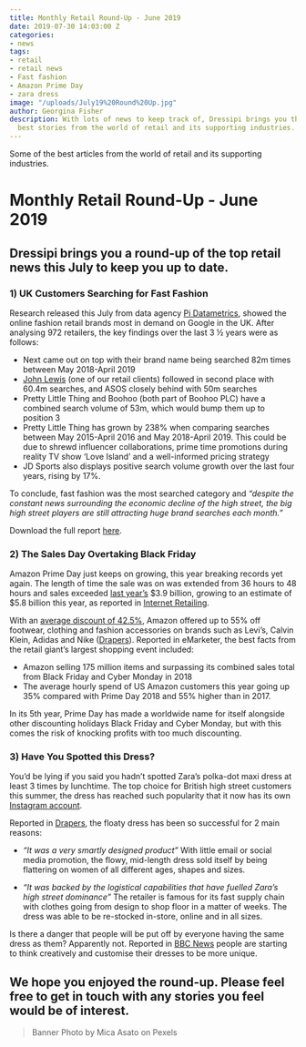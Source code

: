 ```yaml
---
title: Monthly Retail Round-Up - June 2019
date: 2019-07-30 14:03:00 Z
categories:
- news
tags:
- retail
- retail news
- Fast fashion
- Amazon Prime Day
- zara dress
image: "/uploads/July19%20Round%20Up.jpg"
author: Georgina Fisher
description: With lots of news to keep track of, Dressipi brings you this month's
  best stories from the world of retail and its supporting industries.
---
```


Some of the best articles from the world of retail and its supporting industries.

# Monthly Retail Round-Up - June 2019

## Dressipi brings you a round-up of the top retail news this July to keep you up to date.

### 1) UK Customers Searching for Fast Fashion 

Research released this July from data agency [Pi Datametrics](https://www.pi-datametrics.com/), showed the online fashion retail brands most in demand on Google in the UK. After analysing 972 retailers, the key findings over the last 3 ½ years were as follows:

* Next came out on top with their brand name being searched 82m times between May 2018-April 2019
* [John Lewis](https://dressipi.com/clients/) (one of our retail clients) followed in second place with 60.4m searches, and ASOS closely behind with 50m searches
* Pretty Little Thing and Boohoo (both part of Boohoo PLC) have a combined search volume of 53m, which would bump them up to position 3
* Pretty Little Thing has grown by 238% when comparing searches between May 2015-April 2016 and May 2018-April 2019. This could be due to shrewd influencer collaborations, prime time promotions during reality TV show ‘Love Island’ and a well-informed pricing strategy
* JD Sports also displays positive search volume growth over the last four years, rising by 17%. 

To conclude, fast fashion was the most searched category and *“despite the constant news surrounding the economic decline of the high street, the big high street players are still attracting huge brand searches each month.”*

Download the full report [here](https://www.pi-datametrics.com/market-analysis-reports/fashion-retailers-growth-report/).

### 2) The Sales Day Overtaking Black Friday 

Amazon Prime Day just keeps on growing, this year breaking records yet again. The length of time the sale was on was extended from 36 hours to 48 hours and sales exceeded [last year’s](https://dressipi.com/blog/monthly-retail-round-up-july-2018/) $3.9 billion, growing to an estimate of $5.8 billion this year, as reported in [Internet Retailing](https://internetretailing.net/themes/prime-day-2019-bigger-than-ever-but-is-it-losing-its-shine-in-the-age-of-experience-19933?utm_source=bm23&utm_medium=email&utm_term=Prime+Day+has+been+and+gone&utm_content=IR+-+Mobile+Newsletter+-+18+July+2019&utm_campaign=18/07/2019). 

With an [average discount of 42.5%](https://fashionunited.uk/news/retail/july-sales-heat-up-as-retailers-compete-with-amazon-s-prime-day/2019071544260), Amazon offered up to 55% off footwear, clothing and fashion accessories on brands such as Levi’s, Calvin Klein, Adidas and Nike ([Drapers](https://www.drapersonline.com/7036735.article?utm_source=newsletter&utm_medium=email&utm_campaign=DR_EditorialNewsletters.Reg:%20Send%20-%20Daily%20News&mkt_tok=eyJpIjoiWW1Sak9ETXpORFl3WVdVeSIsInQiOiJ1YjBvUnYxT2lmbDArMEpVeVVjRTJPZDhFV3A1UTM1ZEJ4VnloeXpqWHJ3OHBMekY5MmdHa2plbWl1MXdyRW95RFJzdFJ2dldNMzVNWnpLRndGSkpVZ01cL2dvc2dURyt5Vzc0aFRJeW5KRWtMbGVHeDFzZk1ZaENadjdoM2RQalIifQ%3D%3D)). Reported in eMarketer, the best facts from the retail giant’s largest shopping event included:

* Amazon selling 175 million items and surpassing its combined sales total from Black Friday and Cyber Monday in 2018
* The average hourly spend of US Amazon customers this year going up 35% compared with Prime Day 2018 and 55% higher than in 2017.

In its 5th year, Prime Day has made a worldwide name for itself alongside other discounting holidays Black Friday and Cyber Monday, but with this comes the risk of knocking profits with too much discounting. 

### 3) Have You Spotted this Dress?

You’d be lying if you said you hadn’t spotted Zara’s polka-dot maxi dress at least 3 times by lunchtime. The top choice for British high street customers this summer, the dress has reached such popularity that it now has its own [Instagram account](https://www.harpersbazaar.com/uk/fashion/fashion-news/a28349530/zara-polka-dot-maxi-dress-instagram-page/).  

Reported in [Drapers](https://www.drapersonline.com/7036713.article?utm_source=newsletter&utm_medium=email&utm_campaign=DR_EditorialNewsletters.Reg:%20Send%20-%20Daily%20News&mkt_tok=eyJpIjoiWW1Sak9ETXpORFl3WVdVeSIsInQiOiJ1YjBvUnYxT2lmbDArMEpVeVVjRTJPZDhFV3A1UTM1ZEJ4VnloeXpqWHJ3OHBMekY5MmdHa2plbWl1MXdyRW95RFJzdFJ2dldNMzVNWnpLRndGSkpVZ01cL2dvc2dURyt5Vzc0aFRJeW5KRWtMbGVHeDFzZk1ZaENadjdoM2RQalIifQ%3D%3D), the floaty dress has been so successful for 2 main reasons:

* *“It was a very smartly designed product”*
With little email or social media promotion, the flowy, mid-length dress sold itself by being flattering on women of all different ages, shapes and sizes. 

* *“It was backed by the logistical capabilities that have fuelled Zara’s high street dominance”*
The retailer is famous for its fast supply chain with clothes going from design to shop floor in a matter of weeks. The dress was able to be re-stocked in-store, online and in all sizes. 

Is there a danger that people will be put off by everyone having the same dress as them? Apparently not. Reported in [BBC News](https://www.bbc.co.uk/news/newsbeat-49070502) people are starting to think creatively and customise their dresses to be more unique.

## We hope you enjoyed the round-up. Please feel free to get in touch with any stories you feel would be of interest.

> Banner Photo by Mica Asato on Pexels

